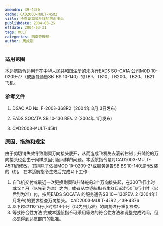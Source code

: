 ```yaml
---
amendno: 39-4376
cadno: CAD2003-MULT-45R2
title: 检查副翼和升降舵万向接头
publishdate: 2004-03-25
effdate: 2004-03-31
tags: MULT
categories: 西南管理局
author: 周成刚
---
```


### 适用范围 
本适航指令适用于在中华人民共和国注册的未执行EADS SO-CATA 公司MOD 10-0209-27（或服务通告SB: BS 10-140）的TB9、TB10、TB200、TB20、TB21飞机。

### 参考文件
1.  DGAC AD No. F-2003-368R2（2004年 3月 3日发布） 
2. EADS SOCATA SB 10-130 REV. 2 (2004年 1月发布) 

3.  CAD2003-MULT-45R1 

### 原因、措施和规定 
 由于剪切销失效导致副翼万向接头脱开，从而造成飞机失去滚转控制；升降舵的万向接头也会由于同样原因引起同样的问题。本适航指令是对CAD2003-MULT-45R1的修改，其排除了依据MOD 10-0209-27或服务通告SB BS 10-140进行改装的飞机。 
在本适航指令生效后完成以下工作: 
1. 自飞机交付或最近一次更换副翼和升降舵的3个万向接头起，在300飞行小时或12个月（以先到为准）之内，或者从本适航指令生效日起的50飞行小时（以后到为准）内，按照EADS SOCATA 的服务通告SB 10－130REV. 2 (2004年1月发布)的要求检查万向接头。
  CAD2003-MULT-45R2   ／39-4376   
2. 以不超过110飞行小时或14个月（以先到为准）的周期进行重复检查。 
3. 等效符合性方法 
完成本适航指令可采用等效的符合性方法和调整完成时间，但必须得到适航部门的批准。
